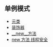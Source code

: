 ## 单例模式
- [	元类](./metaclass.py)
- [	装饰器](./decorator.py)
- [	__new__方法](./__new__.py)
- [new 方法 线程安全](./new_threading_safe.py)